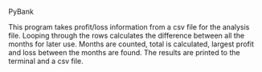 PyBank

This program takes profit/loss information from a csv file for the analysis file.  Looping through the rows calculates the difference between all the months for later use.  Months are counted, total is calculated, largest profit and loss between the months are found.  The results are printed to the terminal and a csv file.